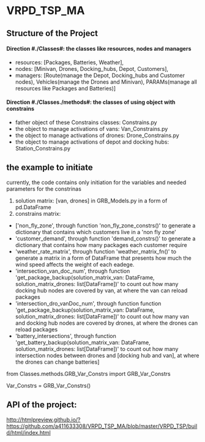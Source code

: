 # VRPD_TSP_MA

## Structure of the Project
#### Direction #./Classes#: the classes like resources, nodes and managers
- resources: [Packages, Batteries, Weather], 
- nodes: [Minivan, Drones, Docking_hubs, Depot, Customers], 
- managers: [Route(manage the Depot, Docking_hubs and Customer nodes), 
             Vehicles(manage the Drones and Minivan), 
             PARAMs(manage all resources like Packages and Batteries)]
#### Direction #./Classes./methods#: the classes of using object with constrains
- father object of these Constrains classes: Constrains.py
- the object to manage activations of vans: Van_Constrains.py
- the object to manage activations of drones: Drone_Constrains.py
- the object to manage activations of depot and docking hubs: Station_Constrains.py

## the example to initiate
 currently, the code contains only initiation for the variables and needed parameters for the constrinas
 
 1. solution matrix: [van, drones] in GRB_Models.py in a form of pd.DataFrame
 2. constrains matrix: 
 - ['non_fly_zone', through function 'non_fly_zone_constrs()' to generate a dictionary that contains which customers live in a 'non fly zone'
 - 'customer_demand', through function 'demand_constrs()' to generate a dictionary that contains how many packages each customer require
 - 'weather_rate_matrix', through function 'weather_matrix_fn()' to generate a matrix in a form of DataFrame that presents how much the wind speed affects the weight of each eadege.
 - 'intersection_van_doc_num', through function 'get_package_backup(solution_matrix_van: DataFrame, solution_matrix_drones: list[DataFrame])' to count out how many docking hub nodes are covered by van, at where the van can reload packages 
 - 'intersection_dro_vanDoc_num', through function function 'get_package_backup(solution_matrix_van: DataFrame, solution_matrix_drones: list[DataFrame])' to count out how many van and docking hub nodes are covered by drones, at where the drones can reload packages
 - 'battery_intersections', through function 'get_battery_backup(solution_matrix_van: DataFrame, solution_matrix_drones: list[DataFrame])' to count out how many intersection nodes between drones and [docking hub and van], at where the drones can change batteries]
 
from Classes.methods.GRB_Var_Constrs import GRB_Var_Constrs

Var_Constrs = GRB_Var_Constrs()




## API of the project:
http://htmlpreview.github.io/?https://github.com/a411633308/VRPD_TSP_MA/blob/master/VRPD_TSP/build/html/index.html
